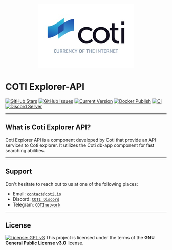 <p align="center"><img src="/apps/explorer-api/src/assets/logo-slogan-300x200.jpg"></p>

# COTI Explorer-API

[![GitHub Stars](https://img.shields.io/github/stars/coti-io/coti-explorer-api.svg)](https://github.com/coti-io/coti-explorer-api/stargazers)
[![GitHub Issues](https://img.shields.io/github/issues/coti-io/coti-explorer-api.svg)](https://github.com/coti-io/coti-explorer-api/issues)
[![Current Version](https://img.shields.io/badge/version-0.1.0--beta.0-yellow.svg)](https://github.com/coti-io/coti-explorer-api/)
[![Docker Publish](https://github.com/coti-io/coti-explorer-api/actions/workflows/publish.yml/badge.svg)](https://github.com/coti-io/coti-explorer-api/actions/workflows/publish.yml)
[![Ci](https://github.com/coti-io/coti-explorer-api/actions/workflows/ci.yml/badge.svg)](https://github.com/coti-io/coti-explorer-api/actions/workflows/ci.yml)
[![Discord Server](https://img.shields.io/discord/386571547508473876.svg)](https://discord.me/coti)

---

## What is Coti Explorer API?

Coti Explorer API is a component developed by Coti that provide an API services to Coti explorer. It utilizes the Coti db-app component for fast searching abilities.

---

## Support

Don't hesitate to reach out to us at one of the following places:

- Email: <a href="https://coti.io/" target="_blank">`contact@coti.io`</a>
- Discord: <a href="https://discord.me/coti" target="_blank">`COTI Discord`</a>
- Telegram: <a href="https://t.me/COTInetwork" target="_blank">`COTInetwork`</a>

---

## License

[![License: GPL v3](https://img.shields.io/badge/License-GPLv3-blue.svg)](https://www.gnu.org/licenses/gpl-3.0)
This project is licensed under the terms of the **GNU General Public License v3.0** license.
